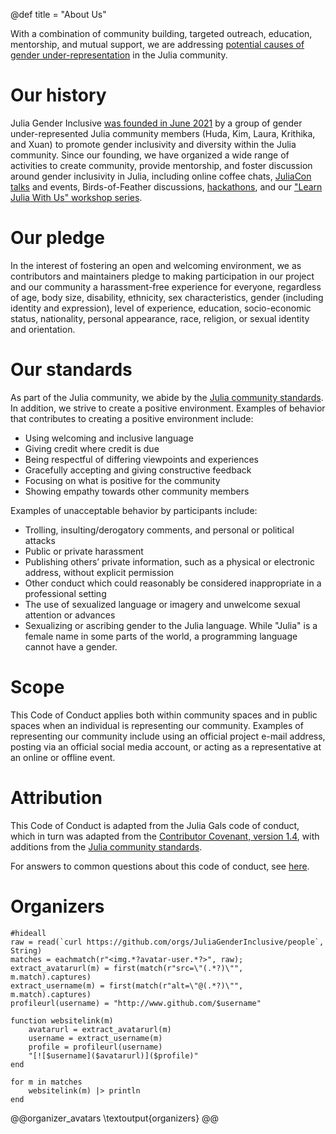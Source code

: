@def title = "About Us"

With a combination of community building, targeted
outreach, education, mentorship, and mutual support, we are addressing
[potential causes of gender under-representation](https://cs.stanford.edu/people/eroberts/cs201/projects/women-in-cs/main.html) in the Julia community. 

# Our history
Julia Gender Inclusive [was founded in June 2021](https://discourse.julialang.org/t/announcing-julia-gender-inclusive/63702) by a group of gender under-represented Julia community members (Huda, Kim, Laura, Krithika, and Xuan) to promote gender inclusivity and diversity within the Julia community. Since our founding, we have organized a wide range of activities to create community, provide mentorship, and foster discussion around gender inclusivity in Julia, including online coffee chats, [JuliaCon talks](https://www.youtube.com/watch?v=8vk_VQF6PSE) and events, Birds-of-Feather discussions, [hackathons](https://juliagenderinclusive.github.io/hackathon/), and our ["Learn Julia With Us" workshop series](https://www.youtube.com/watch?v=oTUmW8dWZws&list=PLP8iPy9hna6TbWJ-Uo-qkKRVFpHuCyivG).

# Our pledge
In the interest of fostering an open and welcoming environment, we as contributors and maintainers pledge to making participation in our project and our community a harassment-free experience for everyone, regardless of age, body size, disability, ethnicity, sex characteristics, gender (including identity and expression), level of experience, education, socio-economic status, nationality, personal appearance, race, religion, or sexual identity and orientation.

# Our standards
As part of the Julia community, we abide by the [Julia community standards](https://julialang.org/community/standards/). In addition, we strive to create a positive environment. Examples of behavior that contributes to creating a positive environment include:
- Using welcoming and inclusive language
- Giving credit where credit is due
- Being respectful of differing viewpoints and experiences
- Gracefully accepting and giving constructive feedback
- Focusing on what is positive for the community
- Showing empathy towards other community members

Examples of unacceptable behavior by participants include:
- Trolling, insulting/derogatory comments, and personal or political attacks
- Public or private harassment
- Publishing others’ private information, such as a physical or electronic address, without explicit permission
- Other conduct which could reasonably be considered inappropriate in a professional setting
- The use of sexualized language or imagery and unwelcome sexual attention or advances
- Sexualizing or ascribing gender to the Julia language. While "Julia" is a female name in some parts of the world, a programming language cannot have a gender.

# Scope
This Code of Conduct applies both within community spaces and in public spaces when an individual is representing our community. Examples of representing our community include using an official project e-mail address, posting via an official social media account, or acting as a representative at an online or offline event. 

# Attribution
This Code of Conduct is adapted from the Julia Gals code of conduct, which in turn was adapted from the [Contributor Covenant, version 1.4](https://www.contributor-covenant.org/version/1/4/code-of-conduct.html), with additions from the [Julia community standards](https://julialang.org/community/standards/).

For answers to common questions about this code of conduct, see [here](https://www.contributor-covenant.org/faq).

# Organizers

```julia:organizers
#hideall
raw = read(`curl https://github.com/orgs/JuliaGenderInclusive/people`, String)
matches = eachmatch(r"<img.*?avatar-user.*?>", raw);
extract_avatarurl(m) = first(match(r"src=\"(.*?)\"", m.match).captures)
extract_username(m) = first(match(r"alt=\"@(.*?)\"", m.match).captures)
profileurl(username) = "http://www.github.com/$username"

function websitelink(m)
	avatarurl = extract_avatarurl(m)
	username = extract_username(m)
	profile = profileurl(username)
	"[![$username]($avatarurl)]($profile)"
end

for m in matches
	websitelink(m) |> println
end
```

@@organizer_avatars
\textoutput{organizers}
@@
